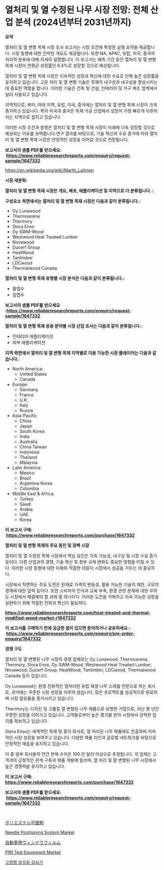 <p><h1>열처리 및 열 수정된 나무 시장 전망: 전체 산업 분석 (2024년부터 2031년까지)</h1></p><p><strong>요약</strong></p>
<p><p>열처리 및 열 변형 목재 시장 조사 보고서는 시장 조건에 특정한 실행 요약을 제공합니다. 시장 동향에 대한 간략한 개요도 제공됩니다. 또한 NA, APAC, 유럽, 미국, 중국의 지리적 분포에 대해 자세히 설명합니다. 이 보고서는 예측 기간 동안 열처리 및 열 변형 목재 시장이 연평균 성장률인 6.4%로 성장할 것으로 예상됩니다.</p><p>열처리 및 열 변형 목재 시장은 지속적인 성장과 혁신에 대한 수요로 인해 높은 성장률을 유지하고 있습니다. 고온 처리 및 열 변형 기술은 목재의 내구성과 내구성을 향상시키는 데 중요한 역할을 합니다. 이러한 기술은 건축 및 건설, 인테리어 및 가구 제조 업계에서 널리 사용되고 있습니다.</p><p>지역적으로, 북미, 아태 지역, 유럽, 미국, 중국에는 열처리 및 열 변형 목재 시장이 크게 증가하고 있습니다. 특히 미국과 중국은 목재 가공 산업에서 성장이 가장 빠르게 이루어지는 지역으로 꼽히고 있습니다.</p><p>이러한 시장 조건과 동향은 열처리 및 열 변형 목재 시장이 미래에 더욱 성장할 것으로 예상되는 이유를 보여줍니다.연구 결과를 바탕으로, 기술 혁신과 수요 증가에 따라 열처리 및 열 변형 목재 시장은 안정적인 성장을 이어갈 것으로 전망됩니다.</p></p>
<p><strong>보고서의 샘플 PDF를 받으세요: &nbsp;<a href="https://www.reliableresearchreports.com/enquiry/request-sample/1647332">https://www.reliableresearchreports.com/enquiry/request-sample/1647332</a></strong></p>
<p><a href="https://en.wikipedia.org/wiki/Martti_Laitinen">https://en.wikipedia.org/wiki/Martti_Laitinen</a></p>
<p><strong>시장 세분화:</strong></p>
<p><strong> 열처리 및 열 변형 목재 시장은 개요, 배포, 애플리케이션 및 지역으로 더 분류됩니다. :</strong></p>
<p><strong>구성요소 측면에서는 열처리 및 열 변형 목재 시장은 다음과 같이 분류됩니다.:</strong></p>
<p><ul><li>Oy Lunawood</li><li>Thermoarena</li><li>Thermory</li><li>Stora Enso</li><li>Oy SWM-Wood</li><li>Westwood Heat Treated Lumber</li><li>Novawood</li><li>Ducerf Group</li><li>HeatWood</li><li>Tantimber</li><li>LDCwood</li><li>Thermalwood Canada</li></ul></p>
<p><strong> 열처리 및 열 변형 목재 유형별 시장 분석은 다음과 같이 분류됩니다.:</strong></p>
<p><ul><li>활엽수</li><li>침엽수</li></ul></p>
<p><strong>보고서의 샘플 PDF를 받으세요 :<a href="https://www.reliableresearchreports.com/enquiry/request-sample/1647332">https://www.reliableresearchreports.com/enquiry/request-sample/1647332</a></strong></p>
<p><strong> 열처리 및 열 변형 목재 응용 분야별 시장 산업 조사는 다음과 같이 분류됩니다.:</strong></p>
<p><ul><li>인테리어 애플리케이션</li><li>외부 애플리케이션</li></ul></p>
<p><strong>지역 측면에서 열처리 및 열 변형 목재 지역별로 이용 가능한 시장 플레이어는 다음과 같습니다.:</strong></p>
<p><ul>
    <li>
        North America:
        <ul>
            <li>United States</li>
            <li>Canada</li>
        </ul>
    </li>
    <li>
        Europe:
        <ul>
            <li>Germany</li>
            <li>France</li>
            <li>U.K.</li>
            <li>Italy</li>
            <li>Russia</li>
        </ul>
    </li>
    <li>
        Asia-Pacific:
        <ul>
            <li>China</li>
            <li>Japan</li>
            <li>South Korea</li>
            <li>India</li>
            <li>Australia</li>
            <li>China Taiwan</li>
            <li>Indonesia</li>
            <li>Thailand</li>
            <li>Malaysia</li>
        </ul>
    </li>
    <li>
        Latin America:
        <ul>
            <li>Mexico</li>
            <li>Brazil</li>
            <li>Argentina Korea</li>
            <li>Colombia</li>
        </ul>
    </li>
    <li>
        Middle East & Africa:
        <ul>
            <li>Turkey</li>
            <li>Saudi</li>
            <li>Arabia</li>
            <li>UAE</li>
            <li>Korea</li>
        </ul>
    </li>
    </ul></p>
<p><strong>이 보고서 구매: &nbsp;<a href="https://www.reliableresearchreports.com/purchase/1647332">https://www.reliableresearchreports.com/purchase/1647332</a></strong></p>
<p><strong>열처리 및 열 변형 목재의 주요 동인 및 장벽 시장</strong></p>
<p><p>열처리 및 열 수정된 목재 시장에서 핵심 요인은 지속 가능성, 내구성 및 시장 수요 증가 등이다. 다른 산업과의 경쟁, 기술 혁신 및 정부 규제 변화도 중요한 영향을 미칠 수 있다. 이러한 시장 동향에 대한 이해와 적절한 대응이 시장에서 성공을 거두는 데 중요하다.</p><p>시장에서 직면하는 주요 도전은 원재료 가격의 변동성, 활용 가능한 기술의 제한, 규모의 경제에 대한 압력 등이다. 또한 소비자의 인식과 교육 부족, 환경 관련 문제에 대한 우려도 시장에서 해결해야 할 과제 중 하나이다. 이러한 도전을 극복하고 지속 가능한 성장을 실현하기 위해 적절한 전략과 혁신이 필요하다.</p></p>
<p><strong><a href="https://www.reliableresearchreports.com/heat-treated-and-thermal-modified-wood-market-r1647332">https://www.reliableresearchreports.com/heat-treated-and-thermal-modified-wood-market-r1647332</a></strong></p>
<p><strong>이 보고서를 구매하기 전에 궁금한 점이 있으면 문의하거나 공유하세요.: &nbsp;<a href="https://www.reliableresearchreports.com/enquiry/pre-order-enquiry/1647332">https://www.reliableresearchreports.com/enquiry/pre-order-enquiry/1647332</a></strong></p>
<p><strong>경쟁 구도</strong></p>
<p><p>열처리 및 열 변형된 나무 시장의 경쟁 업체로는 Oy Lunawood, Thermoarena, Thermory, Stora Enso, Oy SWM-Wood, Westwood Heat Treated Lumber, Novawood, Ducerf Group, HeatWood, Tantimber, LDCwood, Thermalwood Canada 등이 있습니다.</p><p>Oy Lunawood는 환경 친화적인 열처리된 유럽 재생 나무 소재를 전문으로 하는 회사로, 과거에는 꾸준한 시장 성장을 이루어 왔습니다. 많은 프로젝트를 성공적으로 완료하며 시장 점유율을 증가시키고 있습니다. </p><p>Thermory는 디자인 및 고품질 열 변형된 나무 제품으로 유명한 기업으로, 지난 몇 년간 꾸준한 성장을 이어가고 있습니다. 고객들로부터 높은 평가를 받아 시장에서 강력한 입지를 확보하고 있습니다.</p><p>Stora Enso는 세계적인 목재 및 종이 회사로, 열 처리된 나무 제품에도 진출하며 지속적인 시장 성장을 보여주고 있습니다. 다양한 제품 라인과 글로벌 네트워크를 바탕으로 안정적인 매출을 유지하고 있습니다.</p><p>이 중 일부 회사들의 연간 판매 수익은 100 만 달러 이상으로 추정됩니다. 각 업체는 고객과의 긍정적인 관계 구축과 제품 개발에 힘쓰며, 열 처리 및 열 변형된 나무 시장에서 높은 경쟁력을 유지하고 있습니다.</p></p>
<p><strong>이 보고서 구매: &nbsp; <a href="https://www.reliableresearchreports.com/purchase/1647332">https://www.reliableresearchreports.com/purchase/1647332</a></strong></p>
<p><strong>보고서의 샘플 PDF를 받으세요: &nbsp;<a href="https://www.reliableresearchreports.com/enquiry/request-sample/1647332">https://www.reliableresearchreports.com/enquiry/request-sample/1647332</a></strong><strong></strong></p>
<p>&nbsp;</p>
<p><p><a href="https://github.com/TerrellConn/Market-Research-Report-List-2/blob/main/9099997164323.md">ポリエステル可塑剤</a></p><p><a href="https://github.com/bushilahore52/Market-Research-Report-List-1/blob/main/needle-positioning-system-market.md">Needle Positioning System Market</a></p><p><a href="https://github.com/schmahlson/Market-Research-Report-List-2/blob/main/7067964164322.md">自動車用ウィンドウフィルム</a></p><p><a href="https://github.com/khkjaxbn36/Market-Research-Report-List-1/blob/main/pim-test-equipment-market.md">PIM Test Equipment Market</a></p><p><a href="https://github.com/lkwggful07722/Market-Research-Report-List-2/blob/main/9143653177294.md">고정형 광섬유 감쇠기</a></p></p>